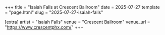+++
title = "Isaiah Falls at Crescent Ballroom"
date = 2025-07-27
template = "page.html"
slug = "2025-07-27-isaiah-falls"

[extra]
artist = "Isaiah Falls"
venue = "Crescent Ballroom"
venue_url = "https://www.crescentphx.com/"
+++
